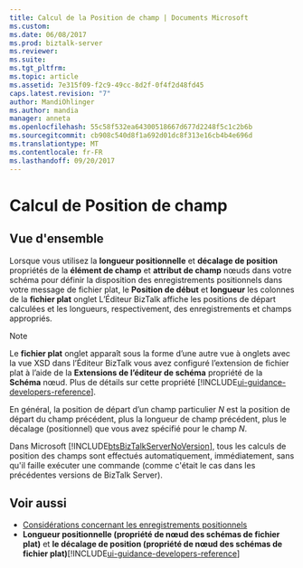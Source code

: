 ```yaml
---
title: Calcul de la Position de champ | Documents Microsoft
ms.custom: 
ms.date: 06/08/2017
ms.prod: biztalk-server
ms.reviewer: 
ms.suite: 
ms.tgt_pltfrm: 
ms.topic: article
ms.assetid: 7e315f09-f2c9-49cc-8d2f-0f4f2d48fd45
caps.latest.revision: "7"
author: MandiOhlinger
ms.author: mandia
manager: anneta
ms.openlocfilehash: 55c58f532ea64300518667d677d2248f5c1c2b6b
ms.sourcegitcommit: cb908c540d8f1a692d01dc8f313e16cb4b4e696d
ms.translationtype: MT
ms.contentlocale: fr-FR
ms.lasthandoff: 09/20/2017
---
```

# <a name="field-position-calculation"></a>Calcul de Position de champ

## <a name="overview"></a>Vue d'ensemble
Lorsque vous utilisez la **longueur positionnelle** et **décalage de position** propriétés de la **élément de champ** et **attribut de champ** nœuds dans votre schéma pour définir la disposition des enregistrements positionnels dans votre message de fichier plat, le **Position de début** et **longueur** les colonnes de la **fichier plat** onglet L’Éditeur BizTalk affiche les positions de départ calculées et les longueurs, respectivement, des enregistrements et champs appropriés.  
  
> [!NOTE]
>  Le **fichier plat** onglet apparaît sous la forme d’une autre vue à onglets avec la vue XSD dans l’Éditeur BizTalk vous avez configuré l’extension de fichier plat à l’aide de la **Extensions de l’éditeur de schéma** propriété de la **Schéma** nœud. Plus de détails sur cette propriété [!INCLUDE[ui-guidance-developers-reference](../includes/ui-guidance-developers-reference.md)].
  
 En général, la position de départ d’un champ particulier *N* est la position de départ du champ précédent, plus la longueur de champ précédent, plus le décalage (positionnel) que vous avez spécifié pour le champ *N*.  
  
 Dans Microsoft [!INCLUDE[btsBizTalkServerNoVersion](../includes/btsbiztalkservernoversion-md.md)], tous les calculs de position des champs sont effectués automatiquement, immédiatement, sans qu'il faille exécuter une commande (comme c'était le cas dans les précédentes versions de BizTalk Server).  
  
## <a name="see-also"></a>Voir aussi  
-  [Considérations concernant les enregistrements positionnels](../core/positional-record-considerations.md)   
-  **Longueur positionnelle (propriété de nœud des schémas de fichier plat)** et **le décalage de position (propriété de nœud des schémas de fichier plat)**[!INCLUDE[ui-guidance-developers-reference](../includes/ui-guidance-developers-reference.md)]